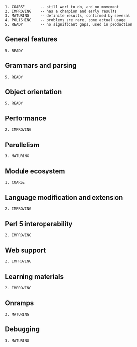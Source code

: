     1. COARSE       -- still work to do, and no movement
    2. IMPROVING    -- has a champion and early results
    3. MATURING     -- definite results, confirmed by several
    4. POLISHING    -- problems are rare, some actual usage
    5. READY        -- no significant gaps, used in production

## General features

    5. READY

## Grammars and parsing

    5. READY

## Object orientation

    5. READY

## Performance

    2. IMPROVING

## Parallelism

    3. MATURING

## Module ecosystem

    1. COARSE

## Language modification and extension

    2. IMPROVING

## Perl 5 interoperability

    2. IMPROVING

## Web support

    2. IMPROVING

## Learning materials

    2. IMPROVING

## Onramps

    3. MATURING

## Debugging

    3. MATURING